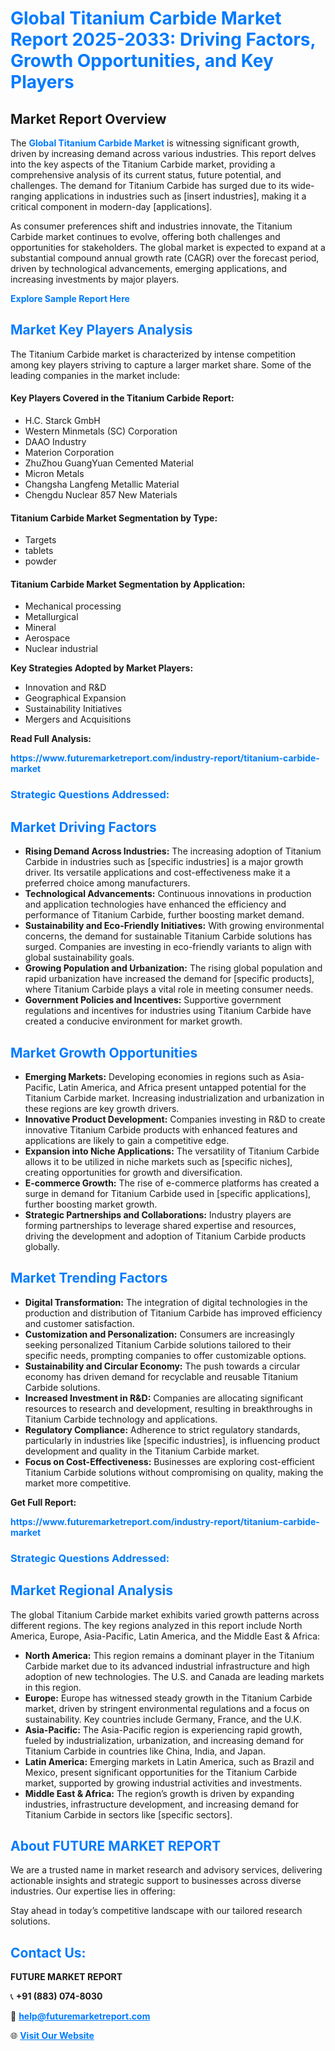 <h1 style="color: #007BFF;">Global Titanium Carbide Market Report 2025-2033: Driving Factors, Growth Opportunities, and Key Players</h1>

<section id="overview">
<h2>Market Report Overview</h2>
<p>The <a href="https://www.futuremarketreport.com/industry-report/titanium-carbide-market" style="color: #007BFF; text-decoration: none;"><strong>Global Titanium Carbide Market</strong></a> is witnessing significant growth, driven by increasing demand across various industries. This report delves into the key aspects of the Titanium Carbide market, providing a comprehensive analysis of its current status, future potential, and challenges. The demand for Titanium Carbide has surged due to its wide-ranging applications in industries such as [insert industries], making it a critical component in modern-day [applications].</p>
<p>As consumer preferences shift and industries innovate, the Titanium Carbide market continues to evolve, offering both challenges and opportunities for stakeholders. The global market is expected to expand at a substantial compound annual growth rate (CAGR) over the forecast period, driven by technological advancements, emerging applications, and increasing investments by major players.</p>
</section>

<section id="overview">
<p><a href="https://www.futuremarketreport.com/request-sample/reportId=114900" style="color: #007BFF; text-decoration: none;"><strong>Explore Sample Report Here</strong></a></p>
</section>

<section id="key-players">
<h2 style="color: #007BFF;">Market Key Players Analysis</h2>
<p>The Titanium Carbide market is characterized by intense competition among key players striving to capture a larger market share. Some of the leading companies in the market include:</p>
<h4>Key Players Covered in the Titanium Carbide Report:</h4>
<ul><li>H.C. Starck GmbH</li><li>Western Minmetals (SC) Corporation</li><li>DAAO Industry</li><li>Materion Corporation</li><li>ZhuZhou GuangYuan Cemented Material</li><li>Micron Metals</li><li>Changsha Langfeng Metallic Material</li><li>Chengdu Nuclear 857 New Materials</li></ul>
<h4>Titanium Carbide Market Segmentation by Type:</h4>
<ul><li>Targets</li><li>tablets</li><li>powder</li></ul>

<h4>Titanium Carbide Market Segmentation by Application:</h4>
<ul><li>Mechanical processing</li><li>Metallurgical</li><li>Mineral</li><li>Aerospace</li><li>Nuclear industrial</li></ul>
<p><strong>Key Strategies Adopted by Market Players:</strong></p>
<ul>
<li>Innovation and R&D</li>
<li>Geographical Expansion</li>
<li>Sustainability Initiatives</li>
<li>Mergers and Acquisitions</li>
</ul>
</section>

<section>
<p><strong>Read Full Analysis: </strong></p><a href="https://www.futuremarketreport.com/industry-report/titanium-carbide-market" style="color: #007BFF; text-decoration: none;"><strong>https://www.futuremarketreport.com/industry-report/titanium-carbide-market</strong></a>
<h3 style="color: #007BFF;">Strategic Questions Addressed:</h3>
</section>

<section id="driving-factors">
<h2 style="color: #007BFF;">Market Driving Factors</h2>
<ul>
<li><strong>Rising Demand Across Industries:</strong> The increasing adoption of Titanium Carbide in industries such as [specific industries] is a major growth driver. Its versatile applications and cost-effectiveness make it a preferred choice among manufacturers.</li>
<li><strong>Technological Advancements:</strong> Continuous innovations in production and application technologies have enhanced the efficiency and performance of Titanium Carbide, further boosting market demand.</li>
<li><strong>Sustainability and Eco-Friendly Initiatives:</strong> With growing environmental concerns, the demand for sustainable Titanium Carbide solutions has surged. Companies are investing in eco-friendly variants to align with global sustainability goals.</li>
<li><strong>Growing Population and Urbanization:</strong> The rising global population and rapid urbanization have increased the demand for [specific products], where Titanium Carbide plays a vital role in meeting consumer needs.</li>
<li><strong>Government Policies and Incentives:</strong> Supportive government regulations and incentives for industries using Titanium Carbide have created a conducive environment for market growth.</li>
</ul>
</section>

<section id="growth-opportunities">
<h2 style="color: #007BFF;">Market Growth Opportunities</h2>
<ul>
<li><strong>Emerging Markets:</strong> Developing economies in regions such as Asia-Pacific, Latin America, and Africa present untapped potential for the Titanium Carbide market. Increasing industrialization and urbanization in these regions are key growth drivers.</li>
<li><strong>Innovative Product Development:</strong> Companies investing in R&D to create innovative Titanium Carbide products with enhanced features and applications are likely to gain a competitive edge.</li>
<li><strong>Expansion into Niche Applications:</strong> The versatility of Titanium Carbide allows it to be utilized in niche markets such as [specific niches], creating opportunities for growth and diversification.</li>
<li><strong>E-commerce Growth:</strong> The rise of e-commerce platforms has created a surge in demand for Titanium Carbide used in [specific applications], further boosting market growth.</li>
<li><strong>Strategic Partnerships and Collaborations:</strong> Industry players are forming partnerships to leverage shared expertise and resources, driving the development and adoption of Titanium Carbide products globally.</li>
</ul>
</section>

<section id="trending-factors">
<h2 style="color: #007BFF;">Market Trending Factors</h2>
<ul>
<li><strong>Digital Transformation:</strong> The integration of digital technologies in the production and distribution of Titanium Carbide has improved efficiency and customer satisfaction.</li>
<li><strong>Customization and Personalization:</strong> Consumers are increasingly seeking personalized Titanium Carbide solutions tailored to their specific needs, prompting companies to offer customizable options.</li>
<li><strong>Sustainability and Circular Economy:</strong> The push towards a circular economy has driven demand for recyclable and reusable Titanium Carbide solutions.</li>
<li><strong>Increased Investment in R&D:</strong> Companies are allocating significant resources to research and development, resulting in breakthroughs in Titanium Carbide technology and applications.</li>
<li><strong>Regulatory Compliance:</strong> Adherence to strict regulatory standards, particularly in industries like [specific industries], is influencing product development and quality in the Titanium Carbide market.</li>
<li><strong>Focus on Cost-Effectiveness:</strong> Businesses are exploring cost-efficient Titanium Carbide solutions without compromising on quality, making the market more competitive.</li>
</ul>
</section>

<section>
<p><strong>Get Full Report: </strong></p><a href="https://www.futuremarketreport.com/industry-report/titanium-carbide-market" style="color: #007BFF; text-decoration: none;"><strong>https://www.futuremarketreport.com/industry-report/titanium-carbide-market</strong></a>
<h3 style="color: #007BFF;">Strategic Questions Addressed:</h3>
</section>


<section id="regional-analysis">
<h2 style="color: #007BFF;">Market Regional Analysis</h2>
<p>The global Titanium Carbide market exhibits varied growth patterns across different regions. The key regions analyzed in this report include North America, Europe, Asia-Pacific, Latin America, and the Middle East & Africa:</p>
<ul>
<li><strong>North America:</strong> This region remains a dominant player in the Titanium Carbide market due to its advanced industrial infrastructure and high adoption of new technologies. The U.S. and Canada are leading markets in this region.</li>
<li><strong>Europe:</strong> Europe has witnessed steady growth in the Titanium Carbide market, driven by stringent environmental regulations and a focus on sustainability. Key countries include Germany, France, and the U.K.</li>
<li><strong>Asia-Pacific:</strong> The Asia-Pacific region is experiencing rapid growth, fueled by industrialization, urbanization, and increasing demand for Titanium Carbide in countries like China, India, and Japan.</li>
<li><strong>Latin America:</strong> Emerging markets in Latin America, such as Brazil and Mexico, present significant opportunities for the Titanium Carbide market, supported by growing industrial activities and investments.</li>
<li><strong>Middle East & Africa:</strong> The region’s growth is driven by expanding industries, infrastructure development, and increasing demand for Titanium Carbide in sectors like [specific sectors].</li>
</ul>
</section>

<footer>
<h2 style="color: #007BFF;">About FUTURE MARKET REPORT</h2>
<p>We are a trusted name in market research and advisory services, delivering actionable insights and strategic support to businesses across diverse industries. Our expertise lies in offering:</p>

<p>Stay ahead in today’s competitive landscape with our tailored research solutions.</p>

<h2 style="color: #007BFF;">Contact Us:</h2>
<p><strong>FUTURE MARKET REPORT</strong></p>
<p>📞 <strong>+91 (883) 074-8030</strong></p>
<p>📧 <strong><a href="mailto:help@futuremarketreport.com" style="color: #007BFF;">help@futuremarketreport.com</a></strong></p>
<p>🌐 <strong><a href="https://www.futuremarketreport.com/" style="color: #007BFF;">Visit Our Website</a></strong></p>
</footer>